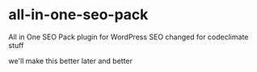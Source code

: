 # all-in-one-seo-pack
All in One SEO Pack plugin for WordPress SEO
changed for codeclimate
stuff

we'll make this better later and better
